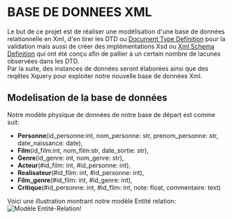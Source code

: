 # BASE DE DONNEES XML
Le but de ce projet est de réaliser une modélisation d'une base de données relationnelle en Xml, d'en tirer les DTD ou [Document Type Definition](https://fr.wikipedia.org/wiki/Document_type_definition)
pour la validation mais aussi de créer des implémentations Xsd ou [Xml Schema Definition](https://fr.wikipedia.org/wiki/XML_Schema) qui ont été conçu afin de pallier à un certain nombre de lacunes observées dans les DTD.   
Par la suite, des instances de données seront élaborées ainsi que des reqêtes Xquery pour exploiter notre nouvelle base de données Xml.


## Modelisation de la base de données
Notre modèle physique de données de notre base de départ est comme suit:   
-  **Personne**(id_personne:int, nom_personne: str, prenom_personne: str, date_naissance: date),  
-  **Film**(id_film:int, nom_film:str, date_sortie: str),   
-  **Genre**(id_genre: int, nom_genre: str),   
-  **Acteur**(#id_film: int, #id_personne: int),   
-  **Realisateur**(#id_film: int, #id_personne: int),   
-  **Film_genre**(#id_film: int, #id_genre: int),
-  **Critique**(#id_personne: int, #id_flim: int, note: float, commentaire: text)

Voici une illustration montrant notre modèle Entité relation:   
![Modèle Entité-Relation!](https://www-apps.univ-lehavre.fr/forge/bda_group/bda/raw/master/modele_entite_relation.png "Modèle Entité Relation")